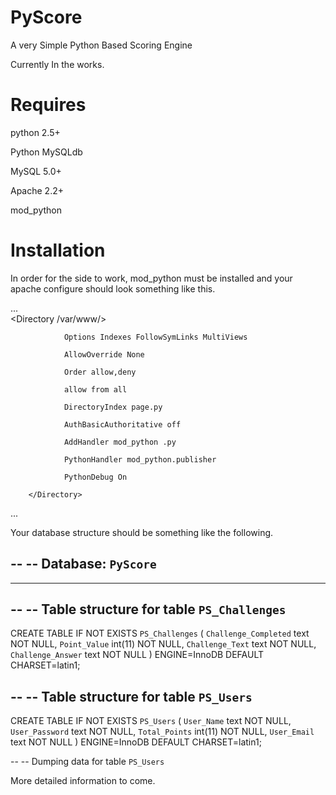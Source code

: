 PyScore
=======

A very Simple Python Based Scoring Engine

Currently In the works.

Requires
========

python 2.5+

Python MySQLdb

MySQL 5.0+

Apache 2.2+

mod_python



Installation
============

In order for the side to work, mod_python must be installed and your apache configure should look something like this.


...        
        <Directory /var/www/>
        
                Options Indexes FollowSymLinks MultiViews
                
                AllowOverride None
                
                Order allow,deny
                
                allow from all
                
                DirectoryIndex page.py
                
                AuthBasicAuthoritative off
                
                AddHandler mod_python .py
                
                PythonHandler mod_python.publisher
                
                PythonDebug On
                
        </Directory>
...


Your database structure should be something like the following.

--
-- Database: `PyScore`
--

-- --------------------------------------------------------

--
-- Table structure for table `PS_Challenges`
--

CREATE TABLE IF NOT EXISTS `PS_Challenges` (
  `Challenge_Completed` text NOT NULL,
  `Point_Value` int(11) NOT NULL,
  `Challenge_Text` text NOT NULL,
  `Challenge_Answer` text NOT NULL
) ENGINE=InnoDB DEFAULT CHARSET=latin1;

--
-- Table structure for table `PS_Users`
--

CREATE TABLE IF NOT EXISTS `PS_Users` (
  `User_Name` text NOT NULL,
  `User_Password` text NOT NULL,
  `Total_Points` int(11) NOT NULL,
  `User_Email` text NOT NULL
) ENGINE=InnoDB DEFAULT CHARSET=latin1;

--
-- Dumping data for table `PS_Users`
  
  
More detailed information to come.
